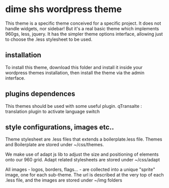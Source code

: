 # dime shs wordpress theme
This theme is a specific theme conceived for a specific project.
It does not handle widgets, nor sidebar! But it's a real basic theme which implements 960gs, less, jquery.
It has the simpler theme options interface, allowing just to choose the .less stylesheet to be used.

## installation
To install this theme, download this folder and install it inside your wordpress themes installation, then install the theme via the admin interface.

## plugins dependences
This themes should be used with some useful plugin.
qTransalte : translation plugin to activate language switch

## style configurations, images etc..
Theme stylesheet are .less files that extends a boilerplate.less file.
Themes and Boilerplate are stored under 
	~/css/themes.

We make use of adapt js lib to adjust the size and positioning of elements onto our 960 grid.
Adapt related stylesheets are stored under 
	~/css/adapt

All images - logos, borders, flags… - are collected into a unique "sprite" image, one for each sub-theme. 
The url is described at the very top of each .less file, and the images are stored under 
	~/img folders

